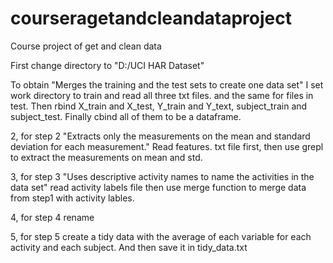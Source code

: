 courseragetandcleandataproject
==============================
Course project of get and clean data

First change directory to "D:/UCI HAR Dataset"

To obtain "Merges the training and the test sets to create one data set" I set work directory to train and read all three txt files. and the same for files in test. Then rbind X_train and X_test, Y_train and Y_text, subject_train and subject_test. Finally cbind all of them to be a dataframe.

2, for step 2 "Extracts only the measurements on the mean and standard deviation for each measurement." Read features. txt file first, then use grepl to extract the measurements on mean and std.

3, for step 3 "Uses descriptive activity names to name the activities in the data set" read activity labels file then use merge function to merge data from step1 with activity lables.

4, for step 4 rename

5, for step 5 create a tidy data with the average of each variable for each activity and each subject. And then save it in tidy_data.txt
